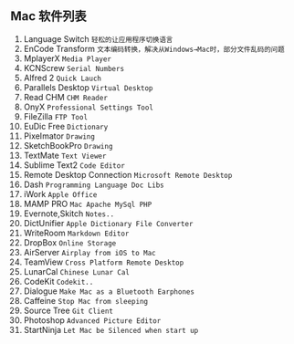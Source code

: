 ## Mac 软件列表
1. Language Switch		`轻松的让应用程序切换语言`
2. EnCode Transform		`文本编码转换，解决从Windows→Mac时，部分文件乱码的问题`
3. MplayerX				`Media Player`
4. KCNScrew				`Serial Numbers`
5. Alfred 2				`Quick Lauch`
6. Parallels Desktop	`Virtual Desktop`
7. Read CHM				`CHM Reader`
8. OnyX					`Professional Settings Tool`
9. FileZilla			`FTP Tool`
10. EuDic Free			`Dictionary`
11. PixeImator			`Drawing`
12. SketchBookPro		`Drawing`
13. TextMate			`Text Viewer`
14. Sublime Text2		`Code Editor`
15. Remote Desktop Connection 		`Microsoft Remote Desktop`
16. Dash				`Programming Language Doc Libs`
17. iWork				`Apple Office`
18. MAMP PRO			`Mac Apache MySql PHP`
19. Evernote,Skitch		`Notes..`
20. DictUnifier			`Apple Dictionary File Converter`
21. WriteRoom			`Markdown Editor`
22. DropBox				`Online Storage`
23. AirServer			`Airplay from iOS to Mac`
24. TeamView			`Cross Platform Remote Desktop`
25. LunarCal			`Chinese Lunar Cal`
26. CodeKit				`Codekit..`
27. Dialogue			`Make Mac as a Bluetooth Earphones`
28. Caffeine			`Stop Mac from sleeping`
29. Source Tree			`Git Client`
30. Photoshop			`Advanced Picture Editor`
31. StartNinja			`Let Mac be Silenced when start up`
